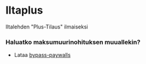 # Iltaplus

Iltalehden "Plus-Tilaus" ilmaiseksi

### Haluatko maksumuurinohituksen muuallekin?

* Lataa [bypass-paywalls](https://github.com/iamadamdev/bypass-paywalls-chrome)
